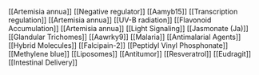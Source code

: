 [[Artemisia annua]]
[[Negative regulator]]
[[Aamyb15]]
[[Transcription regulation]]
[[Artemisia annua]]
[[UV-B radiation]]
[[Flavonoid Accumulation]]
[[Artemisia annua]]
[[Light Signaling]]
[[Jasmonate (Ja)]]
[[Glandular Trichomes]]
[[Aawrky9]]
[[Malaria]]
[[Antimalarial Agents]]
[[Hybrid Molecules]]
[[Falcipain-2]]
[[Peptidyl Vinyl Phosphonate]]
[[Methylene blue]]
[[Liposomes]]
[[Antitumor]]
[[Resveratrol]]
[[Eudragit]]
[[Intestinal Delivery]]
